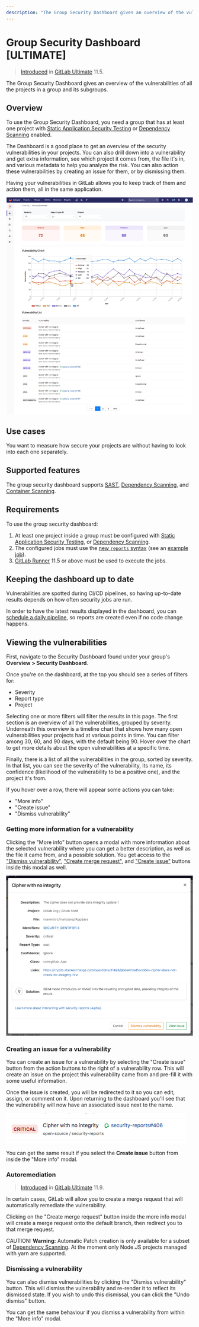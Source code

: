 ```yaml
---
description: "The Group Security Dashboard gives an overview of the vulnerabilities of all the projects in a group and its subgroups."
---
```


# Group Security Dashboard **[ULTIMATE]**

> [Introduced](https://gitlab.com/gitlab-org/gitlab-ee/issues/6709) in
  [GitLab Ultimate](https://about.gitlab.com/pricing) 11.5.

The Group Security Dashboard gives an overview of the vulnerabilities of all the
projects in a group and its subgroups.

## Overview

To use the Group Security Dashboard, you need a group that has at least one
project with [Static Application Security Testing](../../project/merge_requests/sast.md) or [Dependency Scanning](../../project/merge_requests/dependency_scanning.md)
enabled.

The Dashboard is a good place to get an overview of the security vulnerabilities in your projects.
You can also drill down into a vulnerability and get extra information, see which
project it comes from, the file it's in, and various metadata to help you analyze
the risk. You can also action these vulnerabilities by creating an issue for them, or by dismissing them.

Having your vulnerabilities in GitLab allows you to keep track of them and action them, all in the same application.

![dashboard with action buttons and metrics](img/dashboard.png)

## Use cases

You want to measure how secure your projects are without having to look into
each one separately.

## Supported features

The group security dashboard supports [SAST](../../project/merge_requests/sast.md),
[Dependency Scanning](../../project/merge_requests/dependency_scanning.md),
and [Container Scanning](../../project/merge_requests/container_scanning.md).

## Requirements

To use the group security dashboard:

1. At least one project inside a group must be configured with
   [Static Application Security Testing](../../project/merge_requests/sast.md), or [Dependency Scanning](../../project/merge_requests/dependency_scanning.md).
2. The configured jobs must use the [new `reports` syntax](../../../ci/yaml/README.md#artifactsreports) (see an [example job](../../../ci/examples/sast.md)).
3. [GitLab Runner](https://docs.gitlab.com/runner/) 11.5 or above must be used to execute the jobs.

## Keeping the dashboard up to date

Vulnerabilities are spotted during CI/CD pipelines, so having up-to-date results
depends on how often security jobs are run.

In order to have the latest results displayed in the dashboard, you can
[schedule a daily pipeline](../../project/pipelines/schedules.md), so reports
are created even if no code change happens.

## Viewing the vulnerabilities

First, navigate to the Security Dashboard found under your group's
**Overview > Security Dashboard**.

Once you're on the dashboard, at the top you should see a series of filters for:

- Severity
- Report type
- Project

Selecting one or more filters will filter the results in this page.
The first section is an overview of all the vulnerabilities, grouped by severity.
Underneath this overview is a timeline chart that shows how many open
vulnerabilities your projects had at various points in time. You can filter among 30, 60, and
90 days, with the default being 90. Hover over the chart to get more details about
the open vulnerabilities at a specific time.

Finally, there is a list of all the vulnerabilities in the group, sorted by severity.
In that list, you can see the severity of the vulnerability, its name, its
confidence (likelihood of the vulnerability to be a positive one), and the project
it's from.

If you hover over a row, there will appear some actions you can take:

- "More info"
- "Create issue"
- "Dismiss vulnerability"

### Getting more information for a vulnerability

Clicking the "More info" button opens a modal with more information about the
selected vulnerability where you can get a better description, as well as the
file it came from, and a possible solution. You get access to the
["Dismiss vulnerability"](#dismissing-a-vulnerability),
["Create merge request"](#autoremediation), and
["Create issue"](#creating-an-issue-for-a-vulnerability) buttons inside this
modal as well.

![more info modal](img/modal.png)

### Creating an issue for a vulnerability

You can create an issue for a vulnerability by selecting the "Create issue"
button from the action buttons to the right of a vulnerability row.
This will create an issue on the project this vulnerability came from and pre-fill
it with some useful information.

Once the issue is created, you will be redirected to it so you can edit, assign,
or comment on it. Upon returning to the dashboard you'll see that the vulnerability
will now have an associated issue next to the name.

![linked issue](img/issue.png)

You can get the same result if you select the **Create issue** button from inside
the "More info" modal.

### Autoremediation

> [Introduced](https://gitlab.com/gitlab-org/gitlab-ee/issues/9224) in
  [GitLab Ultimate](https://about.gitlab.com/pricing) 11.9.

In certain cases, GitLab will allow you to create a merge request that will
automatically remediate the vulnerability.

Clicking on the "Create merge request" button inside the more info modal will create
a merge request onto the default branch, then redirect you to that merge request.

CAUTION: **Warning:** Automatic Patch creation is only available for a subset of
[Dependency Scanning](../../project/merge_requests/dependency_scanning.md). At the moment only Node.JS projects
managed with yarn are supported.

### Dismissing a vulnerability

You can also dismiss vulnerabilities by clicking the "Dismiss vulnerability" button.
This will dismiss the vulnerability and re-render it to reflect its dismissed state.
If you wish to undo this dismissal, you can click the "Undo dismiss" button.

You can get the same behaviour if you dismiss a vulnerability from within the
"More info" modal.
